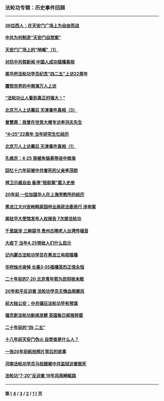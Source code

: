 ### 法轮功专辑：历史事件回顾
---
#### [36位西人：在天安门广场上为自由而战](../../pages/nf5793/n13390029.md?05070430) 
#### [中共为何制造“天安门自焚案”](../../pages/nf5793/n13183270.md?05070430) 
#### [天安门广场上的“呐喊”（1）](../../pages/nf5793/n13105277.md?05070430) 
#### [对抗中共假新闻 中国人成功插播真相](../../pages/nf5793/n12910618.md?05070430) 
#### [美华府法轮功学员纪念“四二五”上访22周年](../../pages/nf5793/n12904445.md?05070430) 
#### [震惊世界的中南海万人上访](../../pages/nf5793/n12903976.md?05070430) 
#### [“法轮功让人看到真正的强大！”](../../pages/nf5793/n12903195.md?05070430) 
#### [北京万人上访幕后 天津事件真相（3）](../../pages/nf5793/n12902807.md?05070430) 
#### [曾慧燕：我曾在世贸大楼专访李洪志先生](../../pages/nf5793/n12898729.md?05070430) 
#### [“4•25”22周年 当年研究生忆经历](../../pages/nf5793/n12894152.md?05070430) 
#### [北京万人上访幕后 天津事件真相（1）](../../pages/nf5793/n12885174.md?05070430) 
#### [孔维京：4·25 我被朱镕基带进中南海](../../pages/nf5793/n12864987.md?05070430) 
#### [回忆十六年前被中共害死的父亲李茂勋](../../pages/nf5793/n12880270.md?05070430) 
#### [捍卫示威自由 香港“阻街案”载入史册](../../pages/nf5793/n12811245.md?05070430) 
#### [20年前 一位加国华人在上海劳教所的经历](../../pages/nf5793/n12707932.md?05070430) 
#### [黑龙江大兴安岭韩家园林业局政法委恶行 涉命案](../../pages/nf5793/n12622815.md?05070430) 
#### [美驻华大使馆发布人权报告 7次提法轮功](../../pages/nf5793/n12520541.md?05070430) 
#### [千里跋涉 三麻袋书 贵州古稀老人台湾传福音](../../pages/nf5793/n12198750.md?05070430) 
#### [大疫下 当年4.25带给人们什么启示](../../pages/nf5793/n12058565.md?05070430) 
#### [记内蒙古法轮功学员在黑龙江电视插播](../../pages/nf5793/n11699194.md?05070430) 
#### [华府烛光夜悼 长春3·05插播英烈正信永恒](../../pages/nf5793/n11397432.md?05070430) 
#### [二十年前的7·20 北京青年郭为民彻夜未眠](../../pages/nf5793/n11354195.md?05070430) 
#### [20年和平反迫害 法轮功学员无惧血雨腥风](../../pages/nf5793/n11348279.md?05070430) 
#### [前大陆公安：中共镇压法轮功早有预谋](../../pages/nf5793/n11352168.md?05070430) 
#### [福克斯法轮功新闻发酵  英国每日邮报转载](../../pages/nf5793/n11285952.md?05070430) 
#### [二十年前的“四·二五”](../../pages/nf5793/n11207639.md?05070430) 
#### [十八年前天安门伪火 自焚者是什么人？](../../pages/nf5793/n10996556.md?05070430) 
#### [一张20年前航拍照片背后的故事](../../pages/nf5793/n10693797.md?05070430) 
#### [河南法轮功学员马桂娥被中共监狱迫害致死](../../pages/nf5793/n10684974.md?05070430) 
#### [法轮功“7‧20”反迫害 19年风雨崎岖路](../../pages/nf5793/n10570834.md?05070430) 

---
#### 第 [ [4](./4.md?05070430) / [3](./3.md?05070430) / [2](./2.md?05070430) / [1](./1.md?05070430) ] 页
